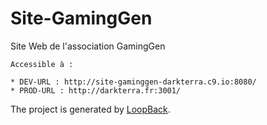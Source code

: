 # Site-GamingGen
Site Web de l'association GamingGen

```
Accessible à :

* DEV-URL : http://site-gaminggen-darkterra.c9.io:8080/
* PROD-URL : http://darkterra.fr:3001/
```
The project is generated by [LoopBack](http://loopback.io).